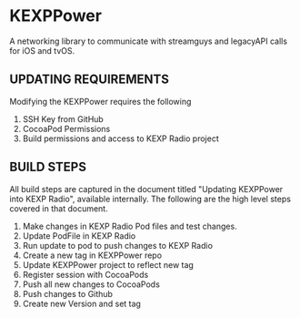 # KEXPPower
A networking library to communicate with streamguys and legacyAPI calls for iOS and tvOS. 

## UPDATING REQUIREMENTS
Modifying the KEXPPower requires the following
1. SSH Key from GitHub
2. CocoaPod Permissions
3. Build permissions and access to KEXP Radio project

## BUILD STEPS
All build steps are captured in the document titled "Updating KEXPPower into KEXP Radio", available internally. The following are the high level steps covered in that document. 

1. Make changes in KEXP Radio Pod files and test changes.
2. Update PodFile in KEXP Radio
3. Run update to pod to push changes to KEXP Radio
4. Create a new tag in KEXPPower repo
5. Update KEXPPower project to reflect new tag
6. Register session with CocoaPods
7. Push all new changes to CocoaPods
8. Push changes to Github
9. Create new Version and set tag
